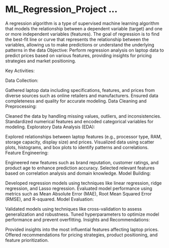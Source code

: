 # ML_Regression_Project ...

A regression algorithm is a type of supervised machine learning algorithm that models the relationship between a dependent variable (target) and one or more independent variables (features). The goal of regression is to find the best-fit line or curve that represents the relationship between the variables, allowing us to make predictions or understand the underlying patterns in the data
Objective:
Perform regression analysis on laptop data to predict prices based on various features, providing insights for pricing strategies and market positioning.

Key Activities:

Data Collection:

Gathered laptop data including specifications, features, and prices from diverse sources such as online retailers and manufacturers.
Ensured data completeness and quality for accurate modeling.
Data Cleaning and Preprocessing:

Cleaned the data by handling missing values, outliers, and inconsistencies.
Standardized numerical features and encoded categorical variables for modeling.
Exploratory Data Analysis (EDA):

Explored relationships between laptop features (e.g., processor type, RAM, storage capacity, display size) and prices.
Visualized data using scatter plots, histograms, and box plots to identify patterns and correlations.
Feature Engineering:

Engineered new features such as brand reputation, customer ratings, and product age to enhance prediction accuracy.
Selected relevant features based on correlation analysis and domain knowledge.
Model Building:

Developed regression models using techniques like linear regression, ridge regression, and Lasso regression.
Evaluated model performance using metrics such as Mean Absolute Error (MAE), Root Mean Squared Error (RMSE), and R-squared.
Model Evaluation:

Validated models using techniques like cross-validation to assess generalization and robustness.
Tuned hyperparameters to optimize model performance and prevent overfitting.
Insights and Recommendations:

Provided insights into the most influential features affecting laptop prices.
Offered recommendations for pricing strategies, product positioning, and feature prioritization.
